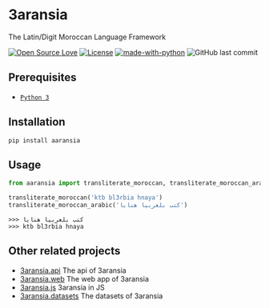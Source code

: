 # 3aransia

The Latin/Digit Moroccan Language Framework


[![Open Source Love](https://badges.frapsoft.com/os/v1/open-source.svg?v=102)](https://github.com/ellerbrock/open-source-badge/)
[![License](https://img.shields.io/badge/License-Apache%202.0-blue.svg)](https://opensource.org/licenses/Apache-2.0)
[![made-with-python](https://img.shields.io/badge/Made%20with-Python-1f425f.svg)](https://www.python.org/)
![GitHub last commit](https://img.shields.io/github/last-commit/google/skia.svg)

## Prerequisites

- [`Python 3`](https://www.python.org/downloads/)
  
## Installation

```pip install aaransia```

## Usage

```python
from aaransia import transliterate_moroccan, transliterate_moroccan_arabic

transliterate_moroccan('ktb bl3rbia hnaya')
transliterate_moroccan_arabic('كتب بلعربيا هنايا')
```

```
>>> كتب بلعربيا هنايا
>>> ktb bl3rbia hnaya
```

## Other related projects

- [3aransia.api](https://github.com/3aransia/3aransia.api) The api of 3aransia
- [3aransia.web](https://github.com/3aransia/3aransia.web) The web app of 3aransia
- [3aransia.js](https://github.com/3aransia/3aransia.js) 3aransia in JS
- [3aransia.datasets](https://github.com/3aransia/3aransia.datatsets) The datasets of 3aransia
